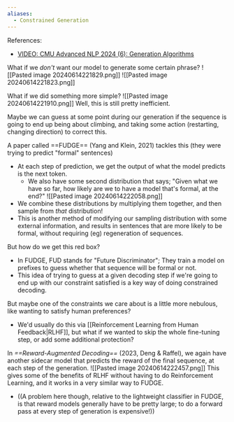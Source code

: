 ```yaml
---
aliases:
  - Constrained Generation
---
```

References:
- [VIDEO: CMU Advanced NLP 2024 (6): Generation Algorithms](https://youtu.be/96MMXDA7F74?si=hjzP2vmai5keSfNv&t=3749)


What if we *don't* want our model to generate some certain phrase?
![[Pasted image 20240614221829.png]]
![[Pasted image 20240614221823.png]]

What if we did something more simple?
![[Pasted image 20240614221910.png]]
Well, this is still pretty inefficient.

Maybe we can guess at some point during our generation if the sequence is going to end up being about climbing, and taking some action (restarting, changing direction) to correct this.

A paper called ==FUDGE== (Yang and Klein, 2021) tackles this (they were trying to predict "formal" sentences)
- At each step of prediction, we get the output of what the model predicts is the next token.
	- We also have some second distribution that says; "Given what we have so far, how likely are we to have a model that's formal, at the end?"
![[Pasted image 20240614222058.png]]
- We combine these distributions by multiplying them together, and then sample from *that* distribution!
- This is another method of modifying our sampling distribution with some external information, and results in sentences that are more likely to be formal, without requiring (eg) regeneration of sequences.

But how do we get this red box?
- In FUDGE, FUD stands for "Future Discriminator"; They train a model on prefixes to guess whether that sequence will be formal or not.
- This idea of trying to guess at a given decoding step if we're going to end up with our constraint satisfied is a key way of doing constrained decoding.

But maybe one of the constraints we care about is a little more nebulous, like wanting to satisfy human preferences?
- We'd usually do this via [[Reinforcement Learning from Human Feedback|RLHF]], but what if we wanted to skip the whole fine-tuning step, or add some additional protection?

In *==Reward-Augmented Decoding==* (2023, Deng & Raffel), we again have another sidecar model that predicts the reward of the final sequence, at each step of the generation.
![[Pasted image 20240614222457.png]]
This gives some of the benefits of RLHF without having to do Reinforcement Learning, and it works in a very similar way to FUDGE.
- ((A problem here though, relative to the lightweight classifier in FUDGE, is that reward models generally have to be pretty large; to do a forward pass at every step of generation is expensive!))
